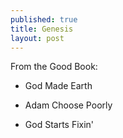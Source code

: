 ```yaml
---
published: true
title: Genesis
layout: post
---
```

From the Good Book:

- God Made Earth

- Adam Choose Poorly

- God Starts Fixin'